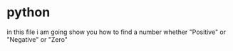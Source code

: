 # python
 
in this file i am going show you how to find a number whether "Positive" or "Negative" or "Zero"
